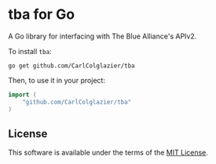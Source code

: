 # tba for Go
A Go library for interfacing with The Blue Alliance's APIv2.

To install `tba`:

    go get github.com/CarlColglazier/tba

Then, to use it in your project:

```go
import (
    "github.com/CarlColglazier/tba"
)
```

## License
This software is available under the terms of the [MIT License](LICENSE).
